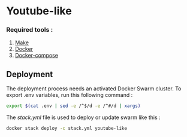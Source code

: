 # Youtube-like

### Required tools :

1. [Make](https://www.gnu.org/software/make/)
1. [Docker](https://www.docker.com/)
1. [Docker-compose](https://docs.docker.com/compose/)

## Deployment

The deployment process needs an activated Docker Swarm cluster.
To export .env variables, run this following command :

```bash
export $(cat .env | sed -e /^$/d -e /^#/d | xargs)
```

The _*stack.yml*_ file is used to deploy or update swarm like this :

```bash
docker stack deploy -c stack.yml youtube-like
```
